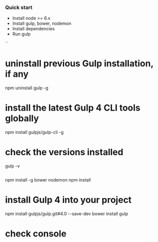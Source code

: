 ### Quick start

* Install node >= 6.x
* Install gulp, bower, nodemon
* Install dependencies
* Run gulp

`` 
# uninstall previous Gulp installation, if any
npm uninstall gulp -g

# install the latest Gulp 4 CLI tools globally
npm install gulpjs/gulp-cli -g

# check the versions installed
gulp -v
```

```
npm install -g bower nodemon
npm install
# install Gulp 4 into your project
npm install gulpjs/gulp.git#4.0 --save-dev
bower install
gulp
# check console
```
